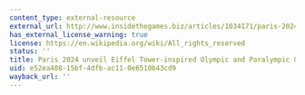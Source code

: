 ```yaml
---
content_type: external-resource
external_url: http://www.insidethegames.biz/articles/1034171/paris-2024-unveil-eiffel-tower-inspired-olympic-and-paralympic-games-bid-logo
has_external_license_warning: true
license: https://en.wikipedia.org/wiki/All_rights_reserved
status: ''
title: Paris 2024 unveil Eiffel Tower-inspired Olympic and Paralympic Games bid logo
uid: e52ea408-15bf-4dfb-ac11-0e6510b43cd9
wayback_url: ''
---
```

